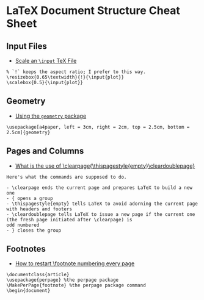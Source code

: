 # LaTeX Document Structure Cheat Sheet

## Input Files

- [Scale an `\input` TeX File](https://tex.stackexchange.com/a/98142/23098)

```
% `!` keeps the aspect ratio; I prefer to this way.
\resizebox{0.65\textwidth}{!}{\input{plot}} 
\scalebox{0.5}{\input{plot}}
```

## Geometry

- [Using the `geometry` package](https://tex.stackexchange.com/a/141462/23098)
```
\usepackage[a4paper, left = 3cm, right = 2cm, top = 2.5cm, bottom = 2.5cm]{geometry}
```


## Pages and Columns
- [What is the use of \clearpage{\thispagestyle{empty}\cleardoublepage}](https://tex.stackexchange.com/q/360739/23098)

```
Here's what the commands are supposed to do.

- \clearpage ends the current page and prepares LaTeX to build a new one
- { opens a group
- \thispagestyle{empty} tells LaTeX to avoid adorning the current page with headers and footers
- \cleardoublepage tells LaTeX to issue a new page if the current one (the fresh page initiated after \clearpage) is 
odd numbered
- } closes the group
```

## Footnotes

- [How to restart \footnote numbering every page](https://stackoverflow.com/q/3701605/1833118)

```
\documentclass{article}
\usepackage{perpage} %the perpage package
\MakePerPage{footnote} %the perpage package command
\begin{document}
```

